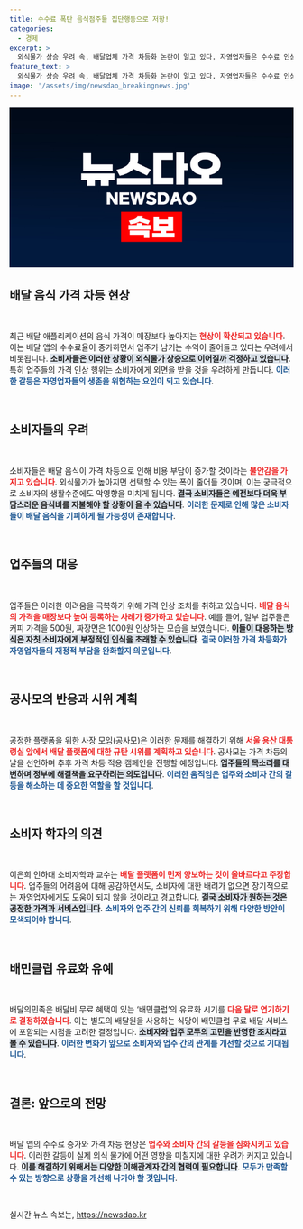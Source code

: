 ```yaml
---
title: 수수료 폭탄 음식점주들 집단행동으로 저항!
categories:
  - 경제
excerpt: >
  외식물가 상승 우려 속, 배달업체 가격 차등화 논란이 일고 있다. 자영업자들은 수수료 인상으로 인한 매출 감소를 우려하며 가격 인상을 추진 중. 소비자들은 가격 이원화가 불러올 혼란에 불안해하고 있다. 배민, 유료화 연기 발표. 일촉즉발의 상황 속에서 나올 응전이 주목된다!
feature_text: >
  외식물가 상승 우려 속, 배달업체 가격 차등화 논란이 일고 있다. 자영업자들은 수수료 인상으로 인한 매출 감소를 우려하며 가격 인상을 추진 중. 소비자들은 가격 이원화가 불러올 혼란에 불안해하고 있다. 배민, 유료화 연기 발표. 일촉즉발의 상황 속에서 나올 응전이 주목된다!
image: '/assets/img/newsdao_breakingnews.jpg'
---
```


<p><img src="/assets/img/newsdao_breakingnews.jpg" alt="koreaapp 속보" /></p>

<h2 data-ke-size="size26">배달 음식 가격 차등 현상</h2>

<p data-ke-size="size16">&nbsp;</p>

<p>최근 배달 애플리케이션의 음식 가격이 매장보다 높아지는 <b><span style="color: #ee2323;">현상이 확산되고 있습니다</span></b>. 이는 배달 앱의 수수료율이 증가하면서 업주가 남기는 수익이 줄어들고 있다는 우려에서 비롯됩니다. <b><span style="background-color: #21538527;">소비자들은 이러한 상황이 외식물가 상승으로 이어질까 걱정하고 있습니다</span></b>. 특히 업주들의 가격 인상 행위는 소비자에게 외면을 받을 것을 우려하게 만듭니다. <b><span style="color: #1a5490;">이러한 갈등은 자영업자들의 생존을 위협하는 요인이 되고 있습니다</span></b>. </p>

<p data-ke-size="size16">&nbsp;</p>

<h2 data-ke-size="size26">소비자들의 우려</h2>

<p data-ke-size="size16">&nbsp;</p>

<p>소비자들은 배달 음식이 가격 차등으로 인해 비용 부담이 증가할 것이라는 <b><span style="color: #ee2323;">불안감을 가지고 있습니다</span></b>. 외식물가가 높아지면 선택할 수 있는 폭이 줄어들 것이며, 이는 궁극적으로 소비자의 생활수준에도 악영향을 미치게 됩니다. <b><span style="background-color: #21538527;">결국 소비자들은 예전보다 더욱 부담스러운 음식비를 지불해야 할 상황이 올 수 있습니다</span></b>. <b><span style="color: #1a5490;">이러한 문제로 인해 많은 소비자들이 배달 음식을 기피하게 될 가능성이 존재합니다</span></b>. </p>

<p data-ke-size="size16">&nbsp;</p>

<h2 data-ke-size="size26">업주들의 대응</h2>

<p data-ke-size="size16">&nbsp;</p>

<p>업주들은 이러한 어려움을 극복하기 위해 가격 인상 조치를 취하고 있습니다. <b><span style="color: #ee2323;">배달 음식의 가격을 매장보다 높여 등록하는 사례가 증가하고 있습니다</span></b>. 예를 들어, 일부 업주들은 커피 가격을 500원, 짜장면은 1000원 인상하는 모습을 보였습니다. <b><span style="background-color: #21538527;">이들이 대응하는 방식은 자칫 소비자에게 부정적인 인식을 초래할 수 있습니다</span></b>. <b><span style="color: #1a5490;">결국 이러한 가격 차등화가 자영업자들의 재정적 부담을 완화할지 의문입니다</span></b>. </p>

<p data-ke-size="size16">&nbsp;</p>

<h2 data-ke-size="size26">공사모의 반응과 시위 계획</h2>

<p data-ke-size="size16">&nbsp;</p>

<p>공정한 플랫폼을 위한 사장 모임(공사모)은 이러한 문제를 해결하기 위해 <b><span style="color: #ee2323;">서울 용산 대통령실 앞에서 배달 플랫폼에 대한 규탄 시위를 계획하고 있습니다</span></b>. 공사모는 가격 차등의 날을 선언하며 추후 가격 차등 적용 캠페인을 진행할 예정입니다. <b><span style="background-color: #21538527;">업주들의 목소리를 대변하며 정부에 해결책을 요구하려는 의도입니다</span></b>. <b><span style="color: #1a5490;">이러한 움직임은 업주와 소비자 간의 갈등을 해소하는 데 중요한 역할을 할 것입니다</span></b>. </p>

<p data-ke-size="size16">&nbsp;</p>

<h2 data-ke-size="size26">소비자 학자의 의견</h2>

<p data-ke-size="size16">&nbsp;</p>

<p>이은희 인하대 소비자학과 교수는 <b><span style="color: #ee2323;">배달 플랫폼이 먼저 양보하는 것이 올바르다고 주장합니다</span></b>. 업주들의 어려움에 대해 공감하면서도, 소비자에 대한 배려가 없으면 장기적으로는 자영업자에게도 도움이 되지 않을 것이라고 경고합니다. <b><span style="background-color: #21538527;">결국 소비자가 원하는 것은 공정한 가격과 서비스입니다</span></b>. <b><span style="color: #1a5490;">소비자와 업주 간의 신뢰를 회복하기 위해 다양한 방안이 모색되어야 합니다</span></b>. </p>

<p data-ke-size="size16">&nbsp;</p>

<h2 data-ke-size="size26">배민클럽 유료화 유예</h2>

<p data-ke-size="size16">&nbsp;</p>

<p>배달의민족은 배달비 무료 혜택이 있는 ‘배민클럽’의 유료화 시기를 <b><span style="color: #ee2323;">다음 달로 연기하기로 결정하였습니다</span></b>. 이는 별도의 배달원을 사용하는 식당이 배민클럽 무료 배달 서비스에 포함되는 시점을 고려한 결정입니다. <b><span style="background-color: #21538527;">소비자와 업주 모두의 고민을 반영한 조치라고 볼 수 있습니다</span></b>. <b><span style="color: #1a5490;">이러한 변화가 앞으로 소비자와 업주 간의 관계를 개선할 것으로 기대됩니다</span></b>. </p>

<p data-ke-size="size16">&nbsp;</p>

<h2 data-ke-size="size26">결론: 앞으로의 전망</h2>

<p data-ke-size="size16">&nbsp;</p>

<p>배달 앱의 수수료 증가와 가격 차등 현상은 <b><span style="color: #ee2323;">업주와 소비자 간의 갈등을 심화시키고 있습니다</span></b>. 이러한 갈등이 실제 외식 물가에 어떤 영향을 미칠지에 대한 우려가 커지고 있습니다. <b><span style="background-color: #21538527;">이를 해결하기 위해서는 다양한 이해관계자 간의 협력이 필요합니다</span></b>. <b><span style="color: #1a5490;">모두가 만족할 수 있는 방향으로 상황을 개선해 나가야 할 것입니다</span></b>. </p>

<p data-ke-size="size16">&nbsp;</p>
실시간 뉴스 속보는, <a href="https://newsdao.kr" rel="dofollow">https://newsdao.kr</a>


